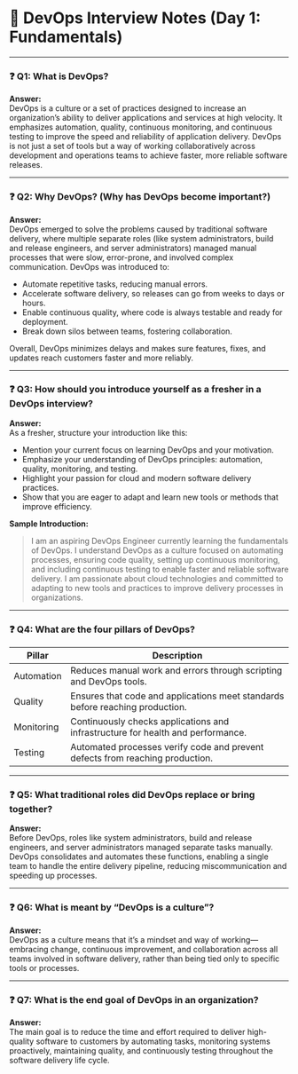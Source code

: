 # 📘 DevOps Interview Notes (Day 1: Fundamentals)

---

### ❓ Q1: What is DevOps?
**Answer:**  
DevOps is a culture or a set of practices designed to increase an organization’s ability to deliver applications and services at high velocity. It emphasizes automation, quality, continuous monitoring, and continuous testing to improve the speed and reliability of application delivery. DevOps is not just a set of tools but a way of working collaboratively across development and operations teams to achieve faster, more reliable software releases.

---

### ❓ Q2: Why DevOps? (Why has DevOps become important?)
**Answer:**  
DevOps emerged to solve the problems caused by traditional software delivery, where multiple separate roles (like system administrators, build and release engineers, and server administrators) managed manual processes that were slow, error-prone, and involved complex communication. DevOps was introduced to:

- Automate repetitive tasks, reducing manual errors.
- Accelerate software delivery, so releases can go from weeks to days or hours.
- Enable continuous quality, where code is always testable and ready for deployment.
- Break down silos between teams, fostering collaboration.

Overall, DevOps minimizes delays and makes sure features, fixes, and updates reach customers faster and more reliably.

---

### ❓ Q3: How should you introduce yourself as a fresher in a DevOps interview?
**Answer:**  
As a fresher, structure your introduction like this:

- Mention your current focus on learning DevOps and your motivation.
- Emphasize your understanding of DevOps principles: automation, quality, monitoring, and testing.
- Highlight your passion for cloud and modern software delivery practices.
- Show that you are eager to adapt and learn new tools or methods that improve efficiency.

**Sample Introduction:**

> I am an aspiring DevOps Engineer currently learning the fundamentals of DevOps. I understand DevOps as a culture focused on automating processes, ensuring code quality, setting up continuous monitoring, and including continuous testing to enable faster and reliable software delivery. I am passionate about cloud technologies and committed to adapting to new tools and practices to improve delivery processes in organizations.

---

### ❓ Q4: What are the four pillars of DevOps?

| Pillar     | Description                                                                 |
|------------|-----------------------------------------------------------------------------|
| Automation | Reduces manual work and errors through scripting and DevOps tools.          |
| Quality    | Ensures that code and applications meet standards before reaching production.|
| Monitoring | Continuously checks applications and infrastructure for health and performance. |
| Testing    | Automated processes verify code and prevent defects from reaching production. |

---

### ❓ Q5: What traditional roles did DevOps replace or bring together?
**Answer:**  
Before DevOps, roles like system administrators, build and release engineers, and server administrators managed separate tasks manually. DevOps consolidates and automates these functions, enabling a single team to handle the entire delivery pipeline, reducing miscommunication and speeding up processes.

---

### ❓ Q6: What is meant by “DevOps is a culture”?
**Answer:**  
DevOps as a culture means that it’s a mindset and way of working—embracing change, continuous improvement, and collaboration across all teams involved in software delivery, rather than being tied only to specific tools or processes.

---

### ❓ Q7: What is the end goal of DevOps in an organization?
**Answer:**  
The main goal is to reduce the time and effort required to deliver high-quality software to customers by automating tasks, monitoring systems proactively, maintaining quality, and continuously testing throughout the software delivery life cycle.
